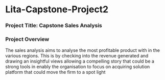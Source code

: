 # Lita-Capstone-Project2

### Project Title: Capstone Sales Analysis

### Project Overview

The sales analysis aims to analyse the most profitable product with in the various regions. This is  by checking into the revenue generated and drawing an insightful views allowing a compelling story that could be a strong tools in enably the organisation to focus on acquiring solution platform that could move the firm to a spot light
